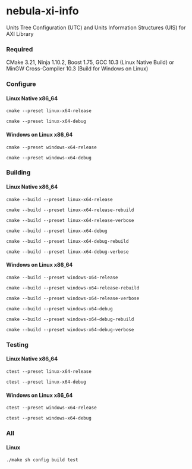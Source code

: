 # nebula-xi-info

Units Tree Configuration (UTC) and Units Information Structures (UIS) for AXI Library

### Required

CMake 3.21, Ninja 1.10.2, Boost 1.75, GCC 10.3 (Linux Native Build) or MinGW Cross-Compiler 10.3 (Build for Windows on Linux)

### Configure

#### Linux Native x86_64

`cmake --preset linux-x64-release`

`cmake --preset linux-x64-debug`

#### Windows on Linux x86_64

`cmake --preset windows-x64-release`

`cmake --preset windows-x64-debug`

### Building

#### Linux Native x86_64

`cmake --build --preset linux-x64-release`

`cmake --build --preset linux-x64-release-rebuild`

`cmake --build --preset linux-x64-release-verbose`

`cmake --build --preset linux-x64-debug`

`cmake --build --preset linux-x64-debug-rebuild`

`cmake --build --preset linux-x64-debug-verbose`

#### Windows on Linux x86_64

`cmake --build --preset windows-x64-release`

`cmake --build --preset windows-x64-release-rebuild`

`cmake --build --preset windows-x64-release-verbose`

`cmake --build --preset windows-x64-debug`

`cmake --build --preset windows-x64-debug-rebuild`

`cmake --build --preset windows-x64-debug-verbose`

### Testing

#### Linux Native x86_64

`ctest --preset linux-x64-release`

`ctest --preset linux-x64-debug`

#### Windows on Linux x86_64

`ctest --preset windows-x64-release`

`ctest --preset windows-x64-debug`

### All

#### Linux

`./make sh config build test`
